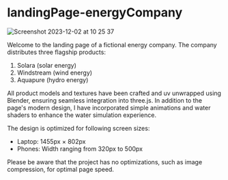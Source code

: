 # landingPage-energyCompany

![Screenshot 2023-12-02 at 10 25 37](https://github.com/codewithmarko/landingPage-energyCompany/assets/113053143/bfdb6ac6-ea28-4ff3-a365-8f75494189b7)

Welcome to the landing page of a fictional energy company. The company distributes three flagship products:

1. Solara (solar energy)
2. Windstream (wind energy)
3. Aquapure (hydro energy)

All product models and textures have been crafted and uv unwrapped using Blender, ensuring seamless integration into three.js. In addition to the page's modern design, I have incorporated simple animations and water shaders to enhance the water simulation experience.


The design is optimized for following screen sizes:
- Laptop: 1455px × 802px
- Phones: Width ranging from 320px to 500px


Please be aware that the project has no optimizations, such as image compression, for optimal page speed.
